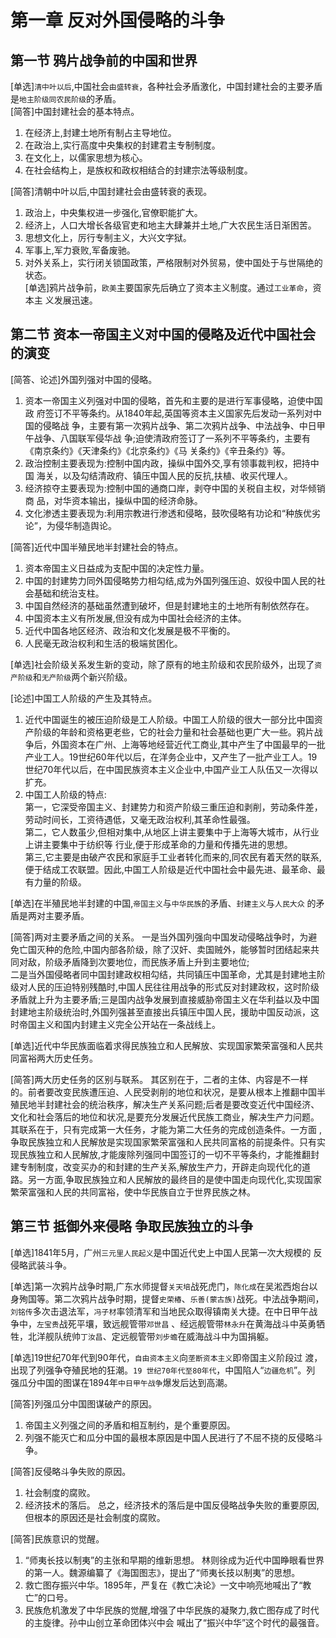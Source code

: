 # 第一章 反对外国侵略的斗争

## 第一节 鸦片战争前的中国和世界

[单选]`清中叶以后`,中国社会`由盛转衰`，各种社会矛盾激化，中国封建社会的主要矛盾是`地主阶级同农民阶级`的矛盾。  
[简答]中国封建社会的基本特点。  

1. 在经济上,封建土地所有制占主导地位。
2. 在政治上,实行高度中央集权的封建君主专制制度。  
3. 在文化上，以儒家思想为核心。  
4. 在社会结构上，是族权和政权相结合的封建宗法等级制度。  

[简答]清朝中叶以后,中国封建社会由盛转衰的表现。

1. 政治上，中央集权进一步强化,官僚职能扩大。
2. 经济上，人口大增长各级官吏和地主大肆兼并土地,广大农民生活日渐困苦。
3. 思想文化上，厉行专制主义，大兴文字狱。
4. 军事上,军力衰败,军备废驰。
5. 对外关系上，实行闭关锁国政策，严格限制对外贸易，使中国处于与世隔绝的
状态。  
[单选]鸦片战争前，`欧美`主要国家先后确立了资本主义制度。通过`工业革命`，资本主
义发展迅速。

## 第二节 资本一帝国主义对中国的侵略及近代中国社会的演变

[简答、论述]外国列强对中国的侵略。  

1. 资本一帝国主义列强对中国的侵略，首先和主要的是进行军事侵略，迫使中国政
府签订不平等条约。从1840年起,英国等资本主义国家先后发动一系列对中国的侵略战
争，主要有第一次鸦片战争、第二次鸦片战争、中法战争、中日甲午战争、八国联军侵华战
争;迫使清政府签订了一系列不平等条约，主要有《南京条约》《天津条约》《北京条约》《马
关条约》《辛丑条约》等。  
2. 政治控制主要表现为:控制中国内政，操纵中国外交,享有领事裁判权，把持中国
海关，以及勾结清政府、镇压中国人民的反抗,扶植、收买代理人。  
3. 经济掠夺主要表现为:控制中国的通商口岸，剥夺中国的关税自主权，对华倾销商
品，对华资本输出，操纵中国的经济命脉。  
4. 文化渗透主要表现为:利用宗教进行渗透和侵略，鼓吹侵略有功论和“种族优劣
论”，为侵华制造舆论。

[简答]近代中国半殖民地半封建社会的特点。

1. 资本帝国主义日益成为支配中国的决定性力量。
2. 中国的封建势力同外国侵略势力相勾结,成为外国列强压迫、奴役中国人民的社
会基础和统治支柱。
3. 中国自然经济的基础虽然遭到破坏，但是封建地主的土地所有制依然存在。
4. 中国资本主义有所发展,但没有成为中国社会经济的主体。
5. 近代中国各地区经济、政治和文化发展是极不平衡的。
6. 人民毫无政治权利和生活的极端贫困化。

[单选]社会阶级关系发生新的变动，除了原有的地主阶级和农民阶级外，出现了`资产阶级`和`无产阶级`两个新兴阶级。

[论述]中国工人阶级的产生及其特点。

1. 近代中国诞生的被压迫阶级是工人阶级。中国工人阶级的很大一部分比中国资产阶级的年龄和资格更老些，它的社会力量和社会基础也更广大一些。鸦片战争后，外国资本在广州、上海等地经营近代工商业,其中产生了中国最早的一批产业工人。19世纪60年代以后，在洋务企业中，又产生了一批产业工人。19世纪70年代以后，在中国民族资本主义企业中,中国产业工人队伍又一次得以扩充。
2. 中国工人阶级的特点:  
第一，它深受帝国主义、封建势力和资产阶级三重压迫和剥削，劳动条件差，劳动时间长，工资待遇低，又毫无政治权利,其革命性最强。  
第二，它人数虽少,但相对集中,从地区上讲主要集中于上海等大城市，从行业上讲主要集中于纺织等
行业,便于形成革命的力量和传播先进的思想。  
第三,它主要是由破产农民和家庭手工业者转化而来的,同农民有着天然的联系,便于结成工农联盟。因此,中国工人阶级是近代中国社会中最先进、最革命、最有力量的阶级。

[单选]在半殖民地半封建的中国,`帝国主义`与`中华民族`的矛盾、`封建主义`与`人民大众`
的矛盾是两对主要矛盾。

[简答]两对主要矛盾之间的关系。
一是当外国列强向中国发动侵略战争时，为避免亡国灭种的危险,中国内部各阶级，除了汉奸、卖国贼外，能够暂时团结起来共同对敌，阶级矛盾降到次要地位，而民族矛盾上升到主要地位;  
二是当外国侵略者同中国封建政权相勾结，共同镇压中国革命，尤其是封建地主阶级对人民的压迫特别残酷时,中国人民往往用战争的形式反对封建政权，这时阶级矛盾就上升为主要矛盾;三是国内战争发展到直接威胁帝国主义在华利益以及中国封建地主阶级统治时,外国列强甚至直接出兵镇压中国人民，援助中国反动派，这时帝国主义和国内封建主义完全公开站在一条战线上。

[单选]近代中华民族面临着求得民族独立和人民解放、实现国家繁荣富强和人民共同富裕两大历史任务。

[简答]两大历史任务的区别与联系。
其区别在于，二者的主体、内容是不一样的。前者要改变民族遭压迫、人民受剥削的地位和状况，是要从根本上推翻中国半殖民地半封建社会的统治秩序，解决生产关系问题;后者是要改变近代中国经济、文化和社会落后的地位和状况,是要充分发展近代民族工商业，解决生产力问题。其联系在于，只有完成第一大任务，才能为第二大任务的完成创造条件。一方面 ,争取民族独立和人民解放是实现国家繁荣富强和人民共同富格的前提条件。只有实现民族独立和人民解放,才能废除列强同中国签订的一切不平等条约，才能推翻封建专制制度，改变买办的和封建的生产关系,解放生产力，开辟走向现代化的道
路。另一方面,争取民族独立和人民解放的最终目的是使中国走向现代化,实现国家繁荣富强和人民的共同富裕，使中华民族自立于世界民族之林。

## 第三节 抵御外来侵略 争取民族独立的斗争

[单选]1841年5月，广州`三元里人民起义`是中国近代史上中国人民第一次大规模的
反侵略武装斗争。

[单选]第一次鸦片战争时期,广东水师提督`关天培`战死虎门，`陈化成`在吴淞西炮台以
身殉国等。第二次鸦片战争时期，提督`史荣椿`、`乐善(蒙古族)`战死。中法战争期间，`刘铭传`多次击退法军，`冯子材`率领清军和当地民众取得镇南关大捷。在中日甲午战争中，`左宝贵`战死平壤，致远舰管带`邓世昌` 、经远舰管带`林永升`在黄海战斗中英勇牺牲，北洋舰队统帅`丁汝昌`、定远舰管带`刘步蟾`在威海战斗中为国捐躯。

[单选]19世纪70年代到90年代，`自由资本主义`向`垄断资本主义`即帝国主义阶段过
渡，出现了列强争夺殖民地的狂潮。`19 世纪70年代至80年代`，中国陷人“`边疆危机`”。列
强瓜分中国的图谋在1894年`中日甲午战争`爆发后达到高潮。

[简答]列强瓜分中国图谋破产的原因。

1. 帝国主义列强之间的矛盾和相互制约，是个重要原因。
2. 列强不能灭亡和瓜分中国的最根本原因是中国人民进行了不屈不挠的反侵略斗争。

[简答]反侵略斗争失败的原因。

1. 社会制度的腐败。
2. 经济技术的落后。
总之，经济技术的落后是中国反侵略战争失败的重要原因,但根本的原因还是社会制度的腐败。

[简答]民族意识的觉醒。

1. “师夷长技以制夷”的主张和早期的维新思想。
林则徐成为近代中国睁眼看世界的第一人。魏源编纂了《海国图志》，提出了“师夷长技以制夷”的思想。
2. 救亡图存振兴中华。1895年，严复在《教亡决论》一文中响亮地喊出了“教亡”的口号。
3. 民族危机激发了中华民族的觉醒,增强了中华民族的凝聚力,救亡图存成了时代的主旋律。孙中山创立革命团体兴中会 喊出了“振兴中华”这个时代的最强音。
